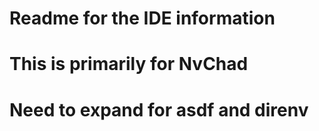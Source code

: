 # Readme for the IDE information
# This is primarily for NvChad
# Need to expand for asdf and direnv
